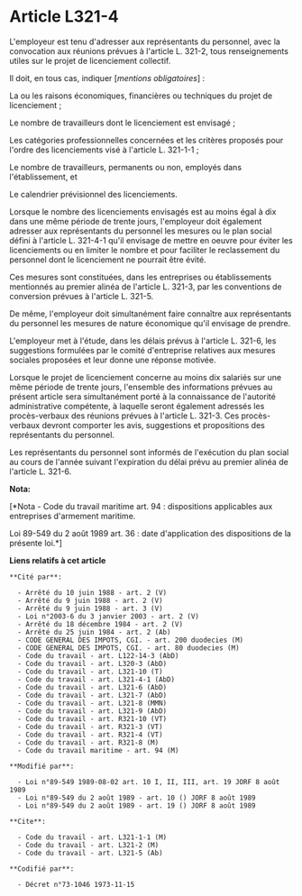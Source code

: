 # Article L321-4

L'employeur est tenu d'adresser aux représentants du personnel, avec la convocation aux réunions prévues à l'article L.
321-2, tous renseignements utiles sur le projet de licenciement collectif.

Il doit, en tous cas, indiquer [*mentions obligatoires*] :

La ou les raisons économiques, financières ou techniques du projet de licenciement ;

Le nombre de travailleurs dont le licenciement est envisagé ;

Les catégories professionnelles concernées et les critères proposés pour l'ordre des licenciements visé à l'article L.
321-1-1 ;

Le nombre de travailleurs, permanents ou non, employés dans l'établissement, et

Le calendrier prévisionnel des licenciements.

Lorsque le nombre des licenciements envisagés est au moins égal à dix dans une même période de trente jours, l'employeur doit
également adresser aux représentants du personnel les mesures ou le plan social défini à l'article L. 321-4-1 qu'il envisage
de mettre en oeuvre pour éviter les licenciements ou en limiter le nombre et pour faciliter le reclassement du personnel dont
le licenciement ne pourrait être évité.

Ces mesures sont constituées, dans les entreprises ou établissements mentionnés au premier alinéa de l'article L. 321-3, par
les conventions de conversion prévues à l'article L. 321-5.

De même, l'employeur doit simultanément faire connaître aux représentants du personnel les mesures de nature économique qu'il
envisage de prendre.

L'employeur met à l'étude, dans les délais prévus à l'article L. 321-6, les suggestions formulées par le comité d'entreprise
relatives aux mesures sociales proposées et leur donne une réponse motivée.

Lorsque le projet de licenciement concerne au moins dix salariés sur une même période de trente jours, l'ensemble des
informations prévues au présent article sera simultanément porté à la connaissance de l'autorité administrative compétente, à
laquelle seront également adressés les procès-verbaux des réunions prévues à l'article L. 321-3. Ces procès-verbaux devront
comporter les avis, suggestions et propositions des représentants du personnel.

Les représentants du personnel sont informés de l'exécution du plan social au cours de l'année suivant l'expiration du délai
prévu au premier alinéa de l'article L. 321-6.

**Nota:**

[*Nota - Code du travail maritime art. 94 : dispositions applicables aux entreprises d'armement maritime.

Loi 89-549 du 2 août 1989 art. 36 : date d'application des dispositions de la présente loi.*]

**Liens relatifs à cet article**

	**Cité par**:

	  - Arrêté du 10 juin 1988 - art. 2 (V)
	  - Arrêté du 9 juin 1988 - art. 2 (V)
	  - Arrêté du 9 juin 1988 - art. 3 (V)
	  - Loi n°2003-6 du 3 janvier 2003 - art. 2 (V)
	  - Arrêté du 18 décembre 1984 - art. 2 (V)
	  - Arrêté du 25 juin 1984 - art. 2 (Ab)
	  - CODE GENERAL DES IMPOTS, CGI. - art. 200 duodecies (M)
	  - CODE GENERAL DES IMPOTS, CGI. - art. 80 duodecies (M)
	  - Code du travail - art. L122-14-3 (AbD)
	  - Code du travail - art. L320-3 (AbD)
	  - Code du travail - art. L321-10 (T)
	  - Code du travail - art. L321-4-1 (AbD)
	  - Code du travail - art. L321-6 (AbD)
	  - Code du travail - art. L321-7 (AbD)
	  - Code du travail - art. L321-8 (MMN)
	  - Code du travail - art. L321-9 (AbD)
	  - Code du travail - art. R321-10 (VT)
	  - Code du travail - art. R321-3 (VT)
	  - Code du travail - art. R321-4 (VT)
	  - Code du travail - art. R321-8 (M)
	  - Code du travail maritime - art. 94 (M)

	**Modifié par**:

	  - Loi n°89-549 1989-08-02 art. 10 I, II, III, art. 19 JORF 8 août 1989
	  - Loi n°89-549 du 2 août 1989 - art. 10 () JORF 8 août 1989
	  - Loi n°89-549 du 2 août 1989 - art. 19 () JORF 8 août 1989

	**Cite**:

	  - Code du travail - art. L321-1-1 (M)
	  - Code du travail - art. L321-2 (M)
	  - Code du travail - art. L321-5 (Ab)

	**Codifié par**:

	  - Décret n°73-1046 1973-11-15
